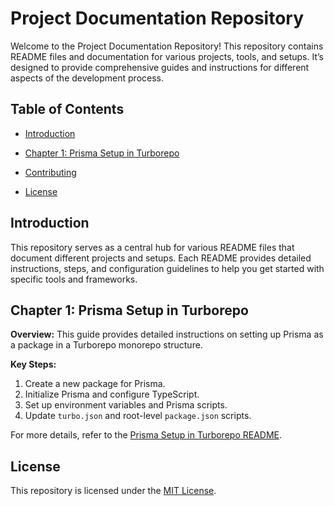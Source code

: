 # Project Documentation Repository

Welcome to the Project Documentation Repository! This repository contains README files and documentation for various projects, tools, and setups. It’s designed to provide comprehensive guides and instructions for different aspects of the development process.

## Table of Contents

- [Introduction](#introduction)
- [Chapter 1: Prisma Setup in Turborepo](#chapter-1-prisma-setup-in-turborepo)

- [Contributing](#contributing)
- [License](#license)

## Introduction

This repository serves as a central hub for various README files that document different projects and setups. Each README provides detailed instructions, steps, and configuration guidelines to help you get started with specific tools and frameworks.

## Chapter 1: Prisma Setup in Turborepo

**Overview:** This guide provides detailed instructions on setting up Prisma as a package in a Turborepo monorepo structure.

**Key Steps:**

1. Create a new package for Prisma.
2. Initialize Prisma and configure TypeScript.
3. Set up environment variables and Prisma scripts.
4. Update `turbo.json` and root-level `package.json` scripts.

For more details, refer to the [Prisma Setup in Turborepo README](./prisma-setup-turborepo).

## License

This repository is licensed under the [MIT License](LICENSE).
